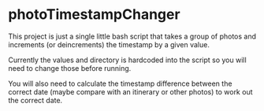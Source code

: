 # photoTimestampChanger

This project is just a single little bash script that takes a group of photos and increments (or deincrements) the timestamp by a given value.

Currently the values and directory is hardcoded into the script so you will need to change those before running.

You will also need to calculate the timestamp difference between the correct date (maybe compare with an itinerary or other photos) to work out the correct date.